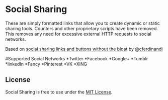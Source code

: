 # Social Sharing
These are simply formatted links that allow you to create dynamic or static sharing tools. Counters and other proprietary scripts have been removed. This removes any need for excessive external HTTP requests to social networks.

Based on [social sharing links and buttons without the bloat](https://github.com/cferdinandi/social-sharing) by [@cferdinandi](https://github.com/cferdinandi)

#Supported Social Networks
*Twitter
*Facebook
*Google+
*Tumblr
*linkedIn
*Fancy
*Pinterest
*VK
*XING

## License
Social Sharing is free to use under the [MIT License](http://gomakethings.com/mit/).
